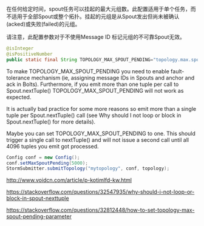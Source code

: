

在任何给定时间，spout任务可以挂起的最大元组数。此配置适用于单个任务，而不适用于全部Spout或整个拓扑。挂起的元组是从Spout发出但尚未被确认(acked)或失败(failed)的元组。

请注意，此配置参数对于不使用Message ID 标记元组的不可靠Spout无效。

```java
@isInteger
@isPositiveNumber
public static final String TOPOLOGY_MAX_SPOUT_PENDING="topology.max.spout.pending";
```

To make TOPOLOGY_MAX_SPOUT_PENDING you need to enable fault-tolerance mechanism (ie, assigning message IDs in Spouts and anchor and ack in Bolts). Furthermore, if you emit more than one tuple per call to Spout.nextTuple() TOPOLOGY_MAX_SPOUT_PENDING will not work as expected.

It is actually bad practice for some more reasons so emit more than a single tuple per Spout.nextTuple() call (see Why should I not loop or block in Spout.nextTuple() for more details).


Maybe you can set TOPOLOGY_MAX_SPOUT_PENDING to one. This should trigger a single call to nextTuple() and will not issue a second call until all 4096 tuples you emit got processed.

```java
Config conf = new Config();
conf.setMaxSpoutPending(5000);
StormSubmitter.submitTopology("mytopology", conf, topology);
```




http://www.voidcn.com/article/p-kotimlfd-kw.html

https://stackoverflow.com/questions/32547935/why-should-i-not-loop-or-block-in-spout-nexttuple

https://stackoverflow.com/questions/32812448/how-to-set-topology-max-spout-pending-parameter
